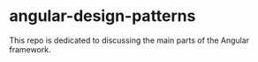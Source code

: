 # angular-design-patterns
This repo is dedicated to discussing the main parts of the Angular framework.
